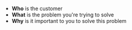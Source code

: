 - **Who** is the customer
- **What** is the problem you're trying to solve
- **Why** is it important to you to solve this problem

